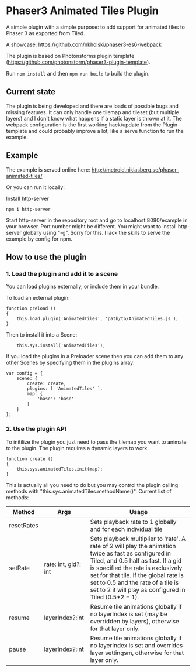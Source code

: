 # Phaser3 Animated Tiles Plugin

A simple plugin with a simple purpose: to add support for animated tiles to Phaser 3 as exported from Tiled. 

A showcase: https://github.com/nkholski/phaser3-es6-webpack

The plugin is based on Photonstorms plugin template (https://github.com/photonstorm/phaser3-plugin-template). 

Run `npm install` and then `npm run build` to build the plugin.

## Current state
The plugin is being developed and there are loads of possible bugs and missing features. It can only handle one tilemap and tileset (but multiple layers) and I don't know what happens if a static layer is thrown at it. The webpack configuration is the first working hack/update from the Plugin template and could probably improve a lot, like a serve function to run the example.

## Example
The example is served online here: http://metroid.niklasberg.se/phaser-animated-tiles/

Or you can run it locally:

Install http-server
```
npm i http-server
```
Start http-server in the repository root and go to localhost:8080/example in your browser. Port number might be different. You might want to install http-server globally using "-g". Sorry for this. I lack the skills to serve the example by config for npm.


## How to use the plugin

### 1. Load the plugin and add it to a scene

You can load plugins externally, or include them in your bundle.

To load an external plugin:

```
function preload ()
{
    this.load.plugin('AnimatedTiles', 'path/to/AnimatedTiles.js');
}
```

Then to install it into a Scene:

```
    this.sys.install('AnimatedTiles');
```

If you load the plugins in a Preloader scene then you can add them to any other Scenes by specifying them in the plugins array:

```
var config = {
    scene: {
        create: create,
        plugins: [ 'AnimatedTiles' ],
        map: {
            'base': 'base'
        }
    }
};
```

### 2. Use the plugin API

To initilize the plugin you just need to pass the tilemap you want to animate to the plugin. The plugin requires a dynamic layers to work.

```
function create ()
{
    this.sys.animatedTiles.init(map);
}
```

This is actually all you need to do but you may control the plugin calling methods with "this.sys.animatedTiles.methodName()". Current list of methods:

| Method        | Args          | Usage  |
| ------------- |---------------| -----|
| resetRates     |  | Sets playback rate to 1 globally and for each individual tile |
| setRate       | rate: int, gid?: int      |  Sets playback multiplier to 'rate'. A rate of 2 will play the animation twice as fast as configured in Tiled, and 0.5 half as fast. If a gid is specified the rate is exclusively set for that tile. If the global rate is set to 0.5 and the rate of a tile is set to 2 it will play as configured in Tiled (0.5*2 = 1).|
| resume         | layerIndex?:int      | Resume tile animations globally if no layerIndex is set (may be overridden by layers), otherwise for that layer only. |
| pause          | layerIndex?:int      | Resume tile animations globally if no layerIndex is set and overrides layer settingsm, otherwise for that layer only. |
